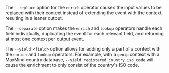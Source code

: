 The `--replace` option for the `enrich` operator causes the input values to be
replaced with their context instead of extending the event with the context,
resulting in a leaner output.

The `--separate` option makes the `enrich` and `lookup` operators handle each
field individually, duplicating the event for each relevant field, and
returning at most one context per output event.

The `--yield <field>` option allows for adding only a part of a context with the
`enrich` and `lookup` operators. For example, with a `geoip` context with a
MaxMind country database, `--yield registered_country.iso_code` will cause the
enrichment to only consist of the country's ISO code.
